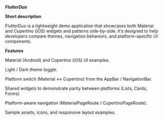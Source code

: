 _**FlutterDuo**_

**Short description**

FlutterDuo is a lightweight demo application that showcases both Material and Cupertino (iOS) widgets and patterns side-by-side. It’s designed to help developers compare themes, navigation behaviors, and platform-specific UI components.

**Features**

Material (Android) and Cupertino (iOS) UI examples.

Light / Dark theme toggle.

Platform switch (Material ↔ Cupertino) from the AppBar / NavigationBar.

Shared widgets to demonstrate parity between platforms (Lists, Cards, Forms).

Platform-aware navigation (MaterialPageRoute / CupertinoPageRoute).

Sample assets, icons, and responsive layout examples.
